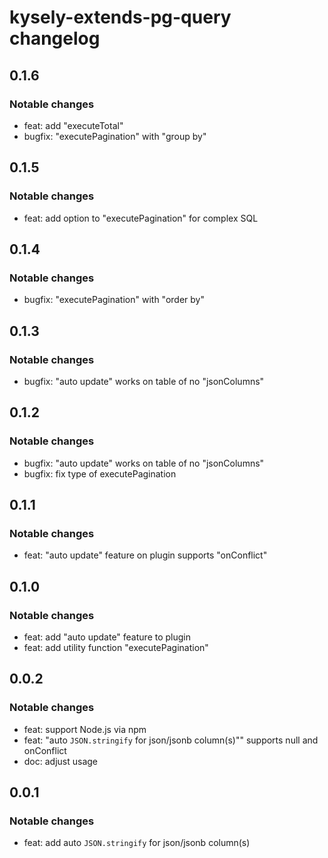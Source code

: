 # kysely-extends-pg-query changelog

## 0.1.6

### Notable changes

- feat: add "executeTotal"
- bugfix: "executePagination" with "group by"

## 0.1.5

### Notable changes

- feat: add option to "executePagination" for complex SQL

## 0.1.4

### Notable changes

- bugfix: "executePagination" with "order by"

## 0.1.3

### Notable changes

- bugfix: "auto update" works on table of no "jsonColumns"

## 0.1.2

### Notable changes

- bugfix: "auto update" works on table of no "jsonColumns"
- bugfix: fix type of executePagination

## 0.1.1

### Notable changes

- feat: "auto update" feature on plugin supports "onConflict"

## 0.1.0

### Notable changes

- feat: add "auto update" feature to plugin
- feat: add utility function "executePagination"

## 0.0.2

### Notable changes

- feat: support Node.js via npm
- feat: "auto `JSON.stringify` for json/jsonb column(s)"" supports null and onConflict
- doc: adjust usage

## 0.0.1

### Notable changes

- feat: add auto `JSON.stringify` for json/jsonb column(s)
